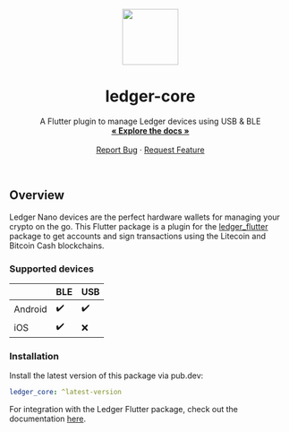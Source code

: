 <br />
<div align="center">
  <a href="https://www.ledger.com/">
    <img src="https://cdn1.iconfinder.com/data/icons/minicons-4/64/ledger-512.png" width="100"/>
  </a>

<h1 align="center">ledger-core</h1>

<p align="center">
    A Flutter plugin to manage Ledger devices using USB & BLE
    <br />
    <a href="https://pub.dev/documentation/ledger_flutter/latest/"><strong>« Explore the docs »</strong></a>
    <br />
    <br />
    <a href="https://github.com/cake-tech/ledger-ethereum/issues">Report Bug</a>
    · <a href="https://github.com/cake-tech/ledger-ethereum/issues">Request Feature</a>
  </p>
</div>
<br/>

## Overview

Ledger Nano devices are the perfect hardware wallets for managing your crypto on the go.
This Flutter package is a plugin for the [ledger_flutter](https://pub.dev/packages/ledger_flutter) package to get accounts and sign transactions using the 
Litecoin and Bitcoin Cash blockchains.

### Supported devices

|         | BLE                | USB                |
|---------|--------------------|--------------------|
| Android | :heavy_check_mark: | :heavy_check_mark: |
| iOS     | :heavy_check_mark: | :x:                |

### Installation

Install the latest version of this package via pub.dev:

```yaml
ledger_core: ^latest-version
```

For integration with the Ledger Flutter package, check out the documentation [here](https://pub.dev/packages/ledger_flutter).
